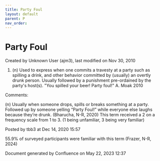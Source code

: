 ```yaml
---
title: Party Foul
layout: default
parent: P
nav_order:
---
```


# Party Foul

Created by  Unknown User (ajm3), last modified on Nov 30, 2010

1. (n) Used to express when one commits a travesty at a party such as spilling a drink, and other behavior committed by (usually) an overtly drunk person. Usually followed by a punishment pre-ordained by the party's host(s). &quot;You spilled your beer! Party foul!&quot; A. Moak 2010

Comments:

(n) Usually when someone drops, spills or breaks something at a party. Followed up by someone yelling “Party Foul!” while everyone else laughs because they’re drunk. (Bharucha, N-R, 2020) This term received a 2 on a frequency scale from 1 to 3. (1 being unfamiliar, 3 being very familiar) 

Posted by tbb3 at Dec 14, 2020 15:57

55.9% of surveyed participants were familiar with this term (Frazer, N-R, 2024)

Document generated by Confluence on May 22, 2023 12:37


